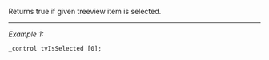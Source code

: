 Returns true if given treeview item is selected.


---
*Example 1:*
```sqf
_control tvIsSelected [0];
```